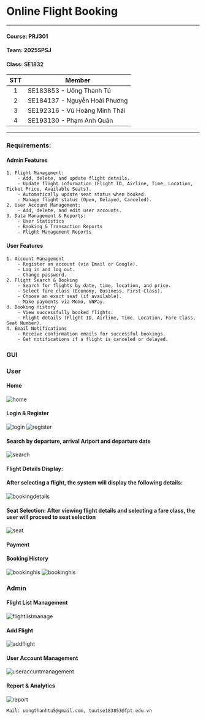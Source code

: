 <!-- # prj301-25sp-se1832-01 -->

# Online Flight Booking

---

#### Course: PRJ301

#### Team: 2025SPSJ

#### Class: SE1832

| STT | Member                        |
| :-: | ----------------------------- |
|  1  | SE183853 - Uông Thanh Tú      |
|  2  | SE184137 - Nguyễn Hoài Phương |
|  3  | SE192316 - Vũ Hoàng Minh Thái |
|  4  | SE193130 - Phạm Anh Quân      |

---

### Requirements:

#### Admin Features

```
1. Flight Management:
    - Add, delete, and update flight details.
    - Update flight information (Flight ID, Airline, Time, Location, Ticket Price, Available Seats).
    - Automatically update seat status when booked.
    - Manage flight status (Open, Delayed, Canceled).
2. User Account Management:
    - Add, delete, and edit user accounts.
3. Data Management & Reports:
    - User Statistics
    - Booking & Transaction Reports
    - Flight Management Reports
```

#### User Features

```
1. Account Management
    - Register an account (via Email or Google).
    - Log in and log out.
    - Change password.
2. Flight Search & Booking
    - Search for flights by date, time, location, and price.
    - Select fare class (Economy, Business, First Class).
    - Choose an exact seat (if available).
    - Make payments via Momo, VNPay.
3. Booking History
    - View successfully booked flights.
    - Flight details (Flight ID, Airline, Time, Location, Fare Class, Seat Number).
4. Email Notifications
    - Receive confirmation emails for successful bookings.
    - Get notifications if a flight is canceled or delayed.
```

### GUI

### User

#### Home

![home](img/homepage.jpg)

#### Login & Register

![login](img/login.png)
![register](img/register.png)

#### Search by departure, arrival Ariport and departure date

![search](img/search.jpg)

#### Flight Details Display:

#### After selecting a flight, the system will display the following details:

![bookingdetails](img/bookingdetail.jpg)

#### Seat Selection: After viewing flight details and selecting a fare class, the user will proceed to seat selection

![seat](img/bookingseat.jpg)

#### Payment

#### Booking History

![bookinghis](img/bookinghis1.jpg)
![bookinghis](img/bookinghis.jpg)

### Admin

#### Flight List Management

![flightlistmanage](img/admin_dashboard.jpg)

#### Add Flight

![addflight](img/admin_addflight.jpg)

#### User Account Management

![useraccuntmanagement](img/admin_useraccount.jpg)

#### Report & Analytics

![report](img/admin_report.jpg)

```
Mail: uongthanhtu5@gmail.com, tuutse183853@fpt.edu.vn
```
